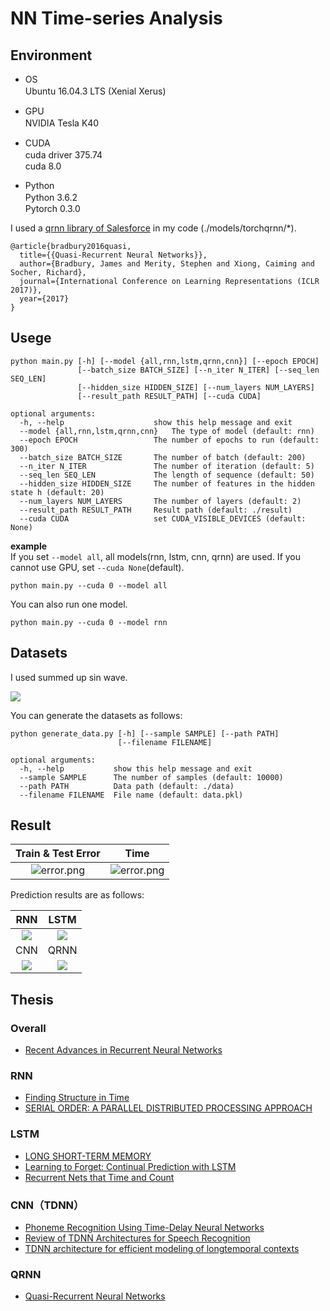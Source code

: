 # NN Time-series Analysis
## Environment
- OS  
Ubuntu 16.04.3 LTS (Xenial Xerus)　

- GPU  
NVIDIA Tesla K40　

- CUDA  
cuda driver 375.74　   
cuda 8.0   

- Python  
Python 3.6.2　   
Pytorch 0.3.0

I used a [qrnn library of Salesforce](https://github.com/salesforce/pytorch-qrnn) in my code (./models/torchqrnn/*).
```
@article{bradbury2016quasi,
  title={{Quasi-Recurrent Neural Networks}},
  author={Bradbury, James and Merity, Stephen and Xiong, Caiming and Socher, Richard},
  journal={International Conference on Learning Representations (ICLR 2017)},
  year={2017}
}
```

## Usege
```
python main.py [-h] [--model {all,rnn,lstm,qrnn,cnn}] [--epoch EPOCH]
               [--batch_size BATCH_SIZE] [--n_iter N_ITER] [--seq_len SEQ_LEN]
               [--hidden_size HIDDEN_SIZE] [--num_layers NUM_LAYERS]
               [--result_path RESULT_PATH] [--cuda CUDA]

optional arguments:
  -h, --help                    show this help message and exit
  --model {all,rnn,lstm,qrnn,cnn}   The type of model (default: rnn)
  --epoch EPOCH                 The number of epochs to run (default: 300)
  --batch_size BATCH_SIZE       The number of batch (default: 200)
  --n_iter N_ITER               The number of iteration (default: 5)
  --seq_len SEQ_LEN             The length of sequence (default: 50)
  --hidden_size HIDDEN_SIZE     The number of features in the hidden state h (default: 20)
  --num_layers NUM_LAYERS       The number of layers (default: 2)
  --result_path RESULT_PATH     Result path (default: ./result)
  --cuda CUDA                   set CUDA_VISIBLE_DEVICES (default: None)
```

**example**   
If you set `--model all`, all models(rnn, lstm, cnn, qrnn) are used.
If you cannot use GPU, set `--cuda None`(default).
```
python main.py --cuda 0 --model all
```

You can also run one model.
```
python main.py --cuda 0 --model rnn 
```

## Datasets
I used summed up sin wave.

![](https://latex.codecogs.com/gif.latex?y&space;=&space;\sum_{i=1}^{3}&space;\sin(a_i\pi&space;x)&space;&plus;&space;\epsilon)


You can generate the datasets as follows:
```
python generate_data.py [-h] [--sample SAMPLE] [--path PATH]
                        [--filename FILENAME]

optional arguments:
  -h, --help           show this help message and exit
  --sample SAMPLE      The number of samples (default: 10000)
  --path PATH          Data path (default: ./data)
  --filename FILENAME  File name (default: data.pkl)
```

## Result
|Train & Test Error|Time|
|:-:|:-:|
|![error.png](https://github.com/takatex/time_series/blob/master/result/error.png)|![error.png](https://github.com/takatex/time_series/blob/master/result/time.png)|

Prediction results are as follows:

|RNN|LSTM|
|:-:|:-:|
|![](https://github.com/takatex/time_series/blob/master/result/rnn/data4.png)|![](https://github.com/takatex/time_series/blob/master/result/lstm/data4.png)|
|CNN|QRNN|
|![](https://github.com/takatex/time_series/blob/master/result/cnn/data4.png)|![](https://github.com/takatex/time_series/blob/master/result/qrnn/data4.png)|


## Thesis
### Overall
- [Recent Advances in Recurrent Neural Networks](https://arxiv.org/abs/1801.01078)

### RNN
- [Finding Structure in Time](http://onlinelibrary.wiley.com/doi/10.1207/s15516709cog1402_1/abstract;jsessionid=1EF2F2E583DE0106FE6FC879B42FCD93.f02t01)
- [SERIAL ORDER: A PARALLEL DISTRIBUTED PROCESSING APPROACH](http://cseweb.ucsd.edu/~gary/PAPER-SUGGESTIONS/Jordan-TR-8604.pdf)

### LSTM
- [LONG SHORT-TERM MEMORY](http://www.bioinf.jku.at/publications/older/2604.pdf)
- [Learning to Forget: Continual Prediction with LSTM](https://pdfs.semanticscholar.org/1154/0131eae85b2e11d53df7f1360eeb6476e7f4.pdf)
- [Recurrent Nets that Time and Count](https://www.researchgate.net/publication/3857862_Recurrent_nets_that_time_and_count)

### CNN（TDNN）
- [Phoneme Recognition Using Time-Delay Neural Networks](http://www.cs.toronto.edu/~fritz/absps/waibelTDNN.pdf)
- [Review of TDNN Architectures for Speech Recognition](http://isl.anthropomatik.kit.edu/pdf/Sugiyama1991.pdf)
- [TDNN architecture for efficient modeling of longtemporal contexts](http://www.danielpovey.com/files/2015_interspeech_multisplice.pdf)

### QRNN
- [Quasi-Recurrent Neural Networks](https://arxiv.org/abs/1611.01576)
